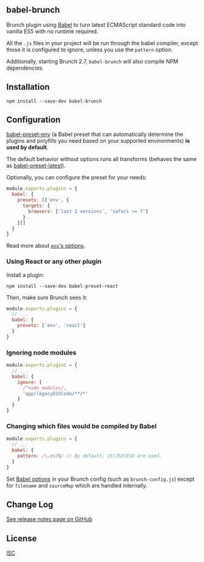 ## babel-brunch

Brunch plugin using [Babel](https://github.com/babel/babel) to turn latest
ECMAScript standard code into vanilla ES5 with no runtime required.

All the `.js` files in your project will be run through the babel compiler,
except those it is configured to ignore, unless you use the `pattern` option.

Additionally, starting Brunch 2.7, `babel-brunch` will also compile NPM dependencies.

## Installation

```
npm install --save-dev babel-brunch
```

## Configuration

[babel-preset-env](https://github.com/babel/babel-preset-env) (a Babel preset that can automatically determine the plugins and polyfills you need based on your supported environments) **is used by default**.

The default behavior without options runs all transforms (behaves the same as [babel-preset-latest](https://babeljs.io/docs/plugins/preset-latest/)).

Optionally, you can configure the preset for your needs:

```js
module.exports.plugins = {
  babel: {
    presets: [['env', {
      targets: {
        browsers: ['last 2 versions', 'safari >= 7']
      }
    }]]
  }
}
```

Read more about [`env`'s options](https://github.com/babel/babel-preset-env#options).

### Using React or any other plugin

Install a plugin:

```
npm install --save-dev babel-preset-react
```

Then, make sure Brunch sees it:

```js
module.exports.plugins = {
  // ...
  babel: {
    presets: ['env', 'react']
  }
}
```

### Ignoring node modules

```js
module.exports.plugins = {
  // ...
  babel: {
    ignore: [
      /^node_modules/,
      'app/legacyES5Code/**/*'
    ]
  }
}
```

### Changing which files would be compiled by Babel

```js
module.exports.plugins = {
  // ...
  babel: {
    pattern: /\.es7$/ // By default, JS|JSX|ES6 are used.
  }
}
```

Set [Babel options](https://babeljs.io/docs/usage/options) in your Brunch
config (such as `brunch-config.js`) except for `filename` and `sourceMap`
which are handled internally.

## Change Log

[See release notes page on GitHub](https://github.com/babel/babel-brunch/releases)

## License

[ISC](https://raw.github.com/babel/babel-brunch/master/LICENSE)
